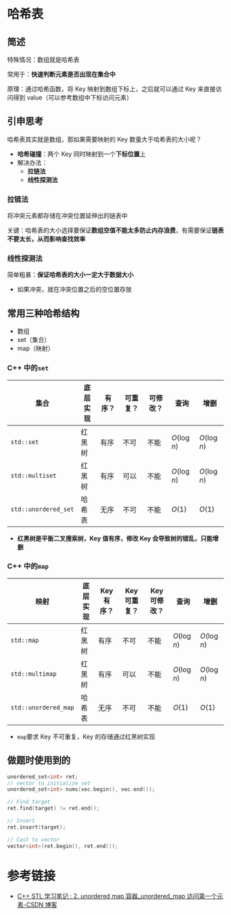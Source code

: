 
# 哈希表

## 简述

特殊情况：数组就是哈希表

常用于：**快速判断元素是否出现在集合中**

原理：通过哈希函数，将 Key 映射到数组下标上，之后就可以通过 Key 来直接访问得到 value（可以参考数组中下标访问元素）

## 引申思考

哈希表其实就是数组，那如果需要映射的 Key 数量大于哈希表的大小呢？
- **哈希碰撞**：两个 Key 同时映射到一个**下标位置**上
- 解决办法：
  - **拉链法**
  - **线性探测法**

### 拉链法

将冲突元素都存储在冲突位置延伸出的链表中

关键：哈希表的大小选择要保证**数组空值不能太多防止内存浪费**，有需要保证**链表不要太长，从而影响查找效率**

### 线性探测法

简单粗暴：**保证哈希表的大小一定大于数据大小**
- 如果冲突，就在冲突位置之后的空位置存放

## 常用三种哈希结构

- 数组
- set（集合）
- map（映射）

### C++ 中的`set`

| 集合            | 底层实现 | 有序？ | 可重复？| 可修改？ | 查询        | 增删        |
| --------------- | -------- | -------- | ---------------- | -------- | ----------- | ----------- |
| `std::set`      | 红黑树   | 有序     | 不可             | 不能     | $O(\log n)$ | $O(\log n)$ |
| `std::multiset` | 红黑树   | 有序     | 可以             | 不能     | $O(\log n)$ | $O(\log n)$ |
| `std::unordered_set` | 哈希表 | 无序 | 不可 | 不能 | $O(1)$ | $O(1)$ |

- **红黑树是平衡二叉搜索树，Key 值有序，修改 Key 会导致树的错乱，只能增删**

### C++ 中的`map`

| 映射            | 底层实现 | Key 有序？ | Key 可重复？| Key 可修改？ | 查询        | 增删        |
| --------------- | -------- | -------- | ---------------- | -------- | ----------- | ----------- |
| `std::map`      | 红黑树   | 有序     | 不可             | 不能     | $O(\log n)$ | $O(\log n)$ |
| `std::multimap` | 红黑树   | 有序     | 可以             | 不能     | $O(\log n)$ | $O(\log n)$ |
| `std::unordered_map` | 哈希表 | 无序 | 不可 | 不能 | $O(1)$ | $O(1)$ |

- `map`要求 Key 不可重复，Key 的存储通过红黑树实现


## 做题时使用到的

```cpp
unordered_set<int> ret;
// vector to initialize set
unordered_set<int> nums(vec.begin(), vec.end());

// Find target
ret.find(target) != ret.end();

// Insert
ret.insert(target);

// Cast to vector
vector<int>(ret.begin(), ret.end());
```



# 参考链接
- [C++ STL 学习笔记 : 2. unordered map 容器\_unordered\_map 访问第一个元素-CSDN 博客](https://blog.csdn.net/Cy_coding/article/details/105804617)


